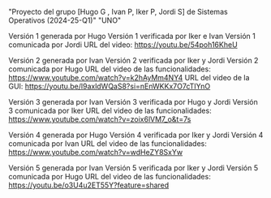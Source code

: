 "Proyecto del grupo [Hugo G , Ivan P, Iker P, Jordi S] de Sistemas Operativos (2024-25-Q1)" 
"UNO" 

Versión 1 generada por Hugo
Versión 1 verificada por Iker e Ivan
Versión 1 comunicada por Jordi
URL del video: https://youtu.be/54poh16KheU

Versión 2 generada por Ivan
Versión 2 verificada por Iker y Jordi
Versión 2 comunicada por Hugo
URL del video de las funcionalidades: https://www.youtube.com/watch?v=k2hAyMm4NY4
URL del video de la GUI: https://youtu.be/l9axldWQaS8?si=nEnWKKx7O7cTIYnO

Versión 3 generada por Ivan
Versión 3 verificada por Hugo y Jordi
Versión 3 comunicada por Iker
URL del video de las funcionalidades: https://www.youtube.com/watch?v=zoix6lVM7_o&t=7s

Versión 4 generada por Hugo
Versión 4 verificada por Iker y Jordi
Versión 4 comunicada por Ivan
URL del video de las funcionalidades: https://www.youtube.com/watch?v=wdHeZY8SxYw

Versión 5 generada por Ivan 
Versión 5 verificada por Iker y Jordi 
Versión 5 comunicada por Hugo 
URL del video de las funcionalidades: https://youtu.be/o3U4u2ET55Y?feature=shared